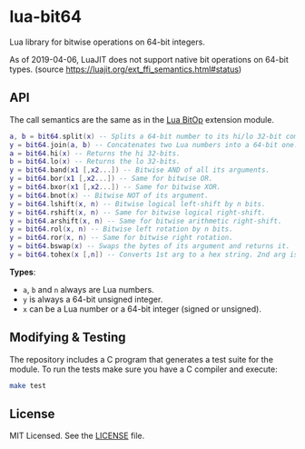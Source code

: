 lua-bit64
=========

Lua library for bitwise operations on 64-bit integers.

As of 2019-04-06, LuaJIT does not support native bit operations on 64-bit types. (source https://luajit.org/ext_ffi_semantics.html#status)

## API

The call semantics are the same as in the [Lua BitOp](http://bitop.luajit.org/) extension module.

```lua
a, b = bit64.split(x) -- Splits a 64-bit number to its hi/lo 32-bit components.
y = bit64.join(a, b) -- Concatenates two Lua numbers into a 64-bit one.
a = bit64.hi(x) -- Returns the hi 32-bits.
b = bit64.lo(x) -- Returns the lo 32-bits.
y = bit64.band(x1 [,x2...]) -- Bitwise AND of all its arguments.
y = bit64.bor(x1 [,x2...]) -- Same for bitwise OR.
y = bit64.bxor(x1 [,x2...]) -- Same for bitwise XOR.
y = bit64.bnot(x) -- Bitwise NOT of its argument.
y = bit64.lshift(x, n) -- Bitwise logical left-shift by n bits.
y = bit64.rshift(x, n) -- Same for bitwise logical right-shift.
y = bit64.arshift(x, n) -- Same for bitwise arithmetic right-shift.
y = bit64.rol(x, n) -- Bitwise left rotation by n bits.
y = bit64.ror(x, n) -- Same for bitwise right rotation.
y = bit64.bswap(x) -- Swaps the bytes of its argument and returns it.
y = bit64.tohex(x [,n]) -- Converts 1st arg to a hex string. 2nd arg is length.
```

**Types**:

+ `a`, `b` and `n` always are Lua numbers.
+ `y` is always a 64-bit unsigned integer.
+ `x` can be a Lua number or a 64-bit integer (signed or unsigned).

## Modifying & Testing

The repository includes a C program that generates a test suite for the module. To run the tests make sure you have a C compiler and execute:

```sh
make test
```

## License

MIT Licensed. See the [LICENSE](./LICENSE.txt) file.
